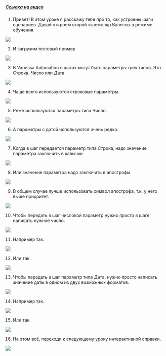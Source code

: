 ﻿##### [Ссылка на видео](https://youtu.be/Qj8R3v2sX1Y)

001. Привет! В этом уроке я расскажу тебе про то, как устроены шаги сценариев. Давай откроем второй экземпляр Ванессы в режиме обучения.

![](https://vanessa-files.do.bit-erp.ru/Doc/1.2.040.1/MD/Глава03/images/000_ПараметрыШагов.png)

002. И загрузим тестовый пример.

![](https://vanessa-files.do.bit-erp.ru/Doc/1.2.040.1/MD/Глава03/images/004_ПараметрыШагов.png)

003. В Vanessa Automation в шагах могут быть параметры трех типов. Это Строка, Число или Дата.

![](https://vanessa-files.do.bit-erp.ru/Doc/1.2.040.1/MD/Глава03/images/005_ПараметрыШагов.png)

004. Чаще всего используются строковые параметры.

![](https://vanessa-files.do.bit-erp.ru/Doc/1.2.040.1/MD/Глава03/images/006_ПараметрыШагов.png)

005. Реже используются параметры типа Число.

![](https://vanessa-files.do.bit-erp.ru/Doc/1.2.040.1/MD/Глава03/images/007_ПараметрыШагов.png)

006. А параметры с датой используются очень редко.

![](https://vanessa-files.do.bit-erp.ru/Doc/1.2.040.1/MD/Глава03/images/008_ПараметрыШагов.png)

007. Когда в шаг передается параметр типа Строка, надо значение параметра заключить в кавычки

![](https://vanessa-files.do.bit-erp.ru/Doc/1.2.040.1/MD/Глава03/images/011_ПараметрыШагов.png)

008. Или значение параметра надо заключить в апострофы

![](https://vanessa-files.do.bit-erp.ru/Doc/1.2.040.1/MD/Глава03/images/016_ПараметрыШагов.png)

009. В общем случае лучше использовать символ апострофа, т.к. у него выше приоритет.

![](https://vanessa-files.do.bit-erp.ru/Doc/1.2.040.1/MD/Глава03/images/019_ПараметрыШагов.png)

010. Чтобы передать в шаг числовой параметр нужно просто в шаге написать нужное число.

![](https://vanessa-files.do.bit-erp.ru/Doc/1.2.040.1/MD/Глава03/images/020_ПараметрыШагов.png)

011. Например так.

![](https://vanessa-files.do.bit-erp.ru/Doc/1.2.040.1/MD/Глава03/images/023_ПараметрыШагов.png)

012. Или так.

![](https://vanessa-files.do.bit-erp.ru/Doc/1.2.040.1/MD/Глава03/images/028_ПараметрыШагов.png)

013. Чтобы передать в шаг параметр типа Дата, нужно просто написать значение даты в одном из двух возможных форматов.

![](https://vanessa-files.do.bit-erp.ru/Doc/1.2.040.1/MD/Глава03/images/031_ПараметрыШагов.png)

014. Например так.

![](https://vanessa-files.do.bit-erp.ru/Doc/1.2.040.1/MD/Глава03/images/034_ПараметрыШагов.png)

015. Или так.

![](https://vanessa-files.do.bit-erp.ru/Doc/1.2.040.1/MD/Глава03/images/039_ПараметрыШагов.png)

016. На этом всё, переходи к следующему уроку интерактивной справки.

![](https://vanessa-files.do.bit-erp.ru/Doc/1.2.040.1/MD/Глава03/images/042_ПараметрыШагов.png)
